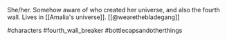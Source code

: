 She/her. Somehow aware of who created her universe, and also the fourth wall. Lives in [[Amalia's universe]]. [[@wearethebladegang]]

#characters #fourth_wall_breaker #bottlecapsandotherthings
